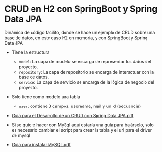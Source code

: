 # CRUD en H2 con SpringBoot y Spring Data JPA

Dinámica de código facilito, donde se hace un ejemplo de CRUD sobre una base de datos, en este caso H2 en memoria, y con SpringBoot y Spring Data JPA

- Tiene la estructura
    - `model`: La capa de modelo se encarga de representar los datos del proyecto.
    - `repository`: La capa de repositorio se encarga de interactuar con la base de datos.
    - `service`: La capa de servicio se encarga de la lógica de negocio del proyecto.


- Solo tiene como modelo una tabla
    - `user`: contiene 3 campos: username, mail y un id (secuencia)

- [Guía para el Desarrollo de un CRUD con Spring Data JPA.pdf](https://drive.google.com/drive/folders/1B_ocuzmD81pcAxqS1dZ5E0je700BGNee)
- Si se quiere hacer con MySql aquí estaría una guía para bajárselo, solo es necesario cambiar el script para crear la tabla y el url para el driver de mysql
- [Guia para instalar MySQL.pdf](https://drive.google.com/file/d/1VRtcoVcQTyesOLvaoDpCN1g8FZkjn4ci/view)